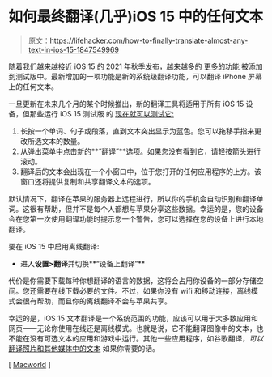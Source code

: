 # 如何最终翻译(几乎)iOS 15 中的任何文本

> 原文：<https://lifehacker.com/how-to-finally-translate-almost-any-text-in-ios-15-1847549969>

随着我们越来越接近 iOS 15 的 2021 年秋季发布，越来越多的 [更多的功能](https://lifehacker.com/the-10-coolest-ios-15-features-announced-at-wwdc-2021-1847048865) 被添加到测试版中。最新增加的一项功能是新的系统级翻译功能，可以翻译 iPhone 屏幕上的任何文本。



一旦更新在未来几个月的某个时候推出，新的翻译工具将适用于所有 iOS 15 设备，但那些运行 iOS 15 测试版 的 [现在就可以测试它:](https://lifehacker.com/how-to-install-ios-15-and-ipados-15-public-betas-1847209002)

1.  长按一个单词、句子或段落，直到文本突出显示为蓝色。您可以拖移手指来更改所选文本的数量。
2.  从弹出菜单中点击新的**“翻译”**选项。如果您没有看到它，请轻按箭头进行滚动。
3.  翻译后的文本会出现在一个小窗口中，位于您打开的任何应用程序的上方。该窗口还将提供复制和共享翻译文本的选项。

默认情况下，翻译在苹果的服务器上远程进行，所以你的手机会自动识别和翻译单词。这很有帮助，但并不是每个人都想与苹果分享这些数据。幸运的是，您的设备会在您第一次使用翻译功能时提示您一个警告，您可以选择在您的设备上进行本地翻译。

要在 iOS 15 中启用离线翻译:

*   进入**设置>翻译**并切换**“设备上翻译”**

代价是你需要下载每种你想翻译的语言的数据，这将会占用你设备的一部分存储空间。您还需要在线下载必要的文件。不过，如果你没有 wifi 和移动连接，离线模式会很有帮助，而且你的离线翻译不会与苹果共享。

幸运的是，iOS 15 文本翻译是一个系统范围的功能，应该可以用于大多数应用和网页——无论你使用在线还是离线模式。也就是说，它不能翻译图像中的文本，也不能在没有可选文本的应用和游戏中运行。其他一些应用程序，如谷歌翻译，*可以* [翻译照片和其他媒体中的文本](https://lifehacker.com/the-best-ways-to-use-google-translate-in-a-foreign-coun-1833411661) 如果你需要的话。

[ [Macworld](https://www.macworld.com/article/353552/how-to-ios-15-translate-text.html) ]